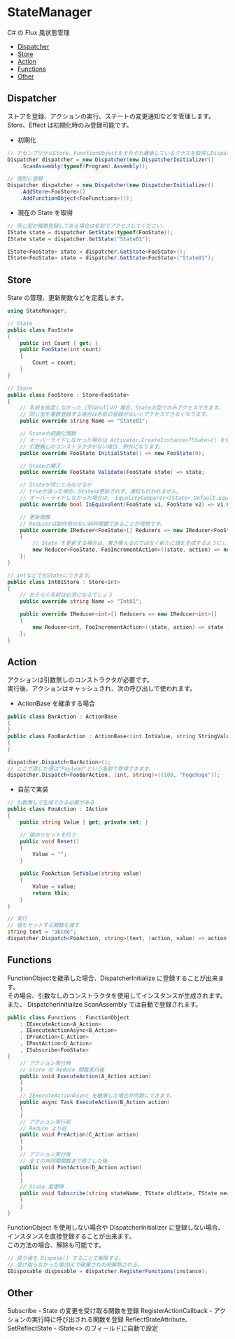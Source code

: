 # StateManager

C# の Flux 風状態管理

- [Dispatcher](#dispatcher)
- [Store](#store)
- [Action](#action)
- [Functions](#functions)
- [Other](#other)

## Dispatcher

ストアを登録、アクションの実行、ステートの変更通知などを管理します。  
Store、Effect は初期化時のみ登録可能です。

- 初期化

```C#
// アセンブリからStore、FunctionObjectをそれぞれ継承しているクラスを取得しDispatcherに登録する
Dispatcher dispatcher = new Dispatcher(new DispatcherInitializer()
	.ScanAssembly(typeof(Program).Assembly));

// 個別に登録
Dispatcher dispatcher = new Dispatcher(new DispatcherInitializer()
	.AddStore<FooStore>()
	.AddFunctionObject<FooFunctions>());
```

- 現在の State を取得

```C#
// 同じ型が複数登録してある場合は名前でアクセスしてください。
IState state = dispatcher.GetState(typeof(FooState));
IState state = dispatcher.GetState("State01");

IState<FooState> state = dispatcher.GetState<FooState>();
IState<FooState> state = dispatcher.GetState<FooState>("State01");
```

## Store

State の管理、更新関数などを定義します。
```C#
using StateManager;

// State
public class FooState
{
	public int Count { get; }
	public FooState(int count)
	{
		Count = count;
	}
}

// Store
public class FooStore : Store<FooState>
{
	// 名前を指定しなかった（又はnullの）場合、Stateの型でのみアクセスできます。
	// 同じ型を複数登録する場合は名前の登録がないとアクセスできなくなります。
	public override string Name => "State01";

	// Stateの初期化関数
	// オーバーライドしなかった場合は Activator.CreateInstance<TState>() を使用して生成されますので
	// 引数無しのコンストラクタがない場合、例外になります。
	public override FooState InitialState() => new FooState(0);

	// Stateの補正
	public override FooState Validate(FooState state) => state;

	// Stateが同じとみなせるか
	// trueが返った場合、Stateは更新されず、通知も行われません。
	// オーバーライドしなかった場合は、 EqualityComparer<TState>.Default.Equals(v1, v2) で比較されます。
	public override bool IsEquivalent(FooState v1, FooState v2) => v1.Count == v2.Count;

	// 更新関数
	// Reducerは副作用のない純粋関数であることが理想です。
	public override IReducer<FooState>[] Reducers => new IReducer<FooState>[]
	{
		// State を更新する場合は、書き換えるのではなく新たに値を生成するようにします。
		new Reducer<FooState, FooIncrementAction>((state, action) => new FooState(state.Count + 1)),
	};
}

// intなどでもStateにできます。
public class Int01Store : Store<int>
{
	// おそらく名前は必須になるでしょう
	public override string Name => "Int01";

	public override IReducer<int>[] Reducers => new IReducer<int>[]
	{
		new Reducer<int, FooIncrementAction>((state, action) => state + 1),
	};
}
```

## Action

アクションは引数無しのコンストラクタが必要です。  
実行後、アクションはキャッシュされ、次の呼び出しで使われます。

- ActionBase を継承する場合

```C#
public class BarAction : ActionBase
{
}
public class FooBarAction : ActionBase<(int IntValue, string StringValue)>
{
}

dispatcher.Dispatch<BarAction>();
// ここで渡した値は"Payload"という名前で取得できます。
dispatcher.Dispatch<FooBarAction, (int, string)>((100, "hogehoge"));
```

- 自前で実装

```C#
// 引数無しで生成できる必要がある
public class FooAction : IAction
{
	public string Value { get; private set; }

	// 値のリセットを行う
	public void Reset()
	{
		Value = "";
	}

	public FooAction SetValue(string value)
	{
		Value = value;
		return this;
	}
}

// 実行
// 値をセットする関数を渡す
string text = "abcde";
dispatcher.Dispatch<FooAction, string>(text, (action, value) => action.SetValue(value));
```

## Functions

FunctionObjectを継承した場合、DispatcherInitialize に登録することが出来ます。  
その場合、引数なしのコンストラクタを使用してインスタンスが生成されます。  
また、 DispatcherInitialize.ScanAssembly では自動で登録されます。

```C#
public class Functions : FunctionObject
	: IExecuteAction<A_Action>
	, IExecuteActionAsync<B_Action>
	, IPreAction<C_Action>
	, IPostAction<D_Action>
	, ISubscribe<FooState>
{
	// アクション実行時
	// Store の Reduce 関数実行後
	public void ExecuteAction(A_Action action)
	{
	}
	// IExecuteActionAsync を継承した場合非同期にできます。
	public async Task ExecuteAction(B_Action action)
	{
	}
	// アクション実行前
	// Reduce より前
	public void PreAction(C_Action action)
	{
	}
	// アクション実行後
	// 全ての非同期関数まで終了した後
	public void PostAction(D_Action action)
	{
	}
	// State 変更時
	public void Subscribe(string stateName, TState oldState, TState newState)
	{
	}
}
```

FunctionObject を使用しない場合や DIspatcherInitializer に登録しない場合、  
インスタンスを直接登録することが出来ます。  
この方法の場合、解除も可能です。
```C#
// 戻り値を Dispose() することで解除する。
// 受け取らなかった場合GCで破棄された時解除される。
IDisposable disposable = dispatcher.RegisterFunctions(instance);
```

## Other

Subscribe - State の変更を受け取る関数を登録
RegisterActionCallback - アクションの実行時に呼び出される関数を登録
ReflectStateAttribute、SetReflectState - IState<> のフィールドに自動で設定
